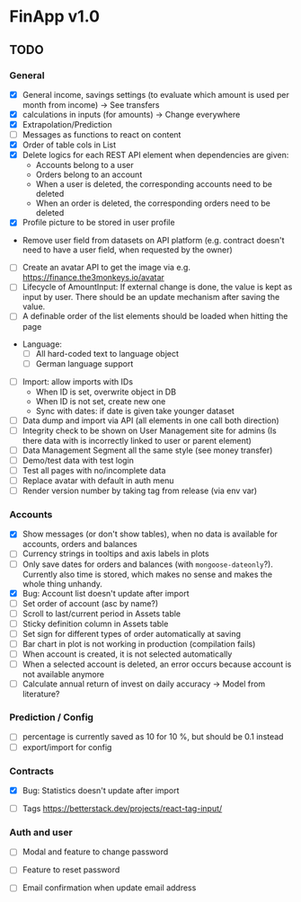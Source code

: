# FinApp v1.0



## TODO

### General

* [x] General income, savings settings (to evaluate which amount is used per month from income) -> See transfers
* [x] calculations in inputs (for amounts) -> Change everywhere
* [x] Extrapolation/Prediction
* [ ] Messages as functions to react on content
* [x] Order of table cols in List
* [x] Delete logics for each REST API element when dependencies are given: 
  * Accounts belong to a user
  * Orders belong to an account
  * When a user is deleted, the corresponding accounts need to be deleted
  * When an order is deleted, the corresponding orders need to be deleted
* [x] Profile picture to be stored in user profile
* Remove user field from datasets on API platform (e.g. contract doesn't need to have a user field, when requested by the owner)
* [ ] Create an avatar API to get the image via e.g. https://finance.the3monkeys.io/avatar
* [ ] Lifecycle of AmountInput: If external change is done, the value is kept as input by user. There should be an update mechanism after saving the value.
* [ ] A definable order of the list elements should be loaded when hitting the page
* Language:
  * [ ] All hard-coded text to language object
  * [ ] German language support
* [ ] Import: allow imports with IDs
  * When ID is set, overwrite object in DB
  * When ID is not set, create new one
  * Sync with dates: if date is given take younger dataset
* [ ] Data dump and import via API (all elements in one call both direction)
* [ ] Integrity check to be shown on User Management site for admins (Is there data with is incorrectly linked to user or parent element)
* [ ] Data Management Segment all the same style (see money transfer)
* [ ] Demo/test data with test login
* [ ] Test all pages with no/incomplete data
* [ ] Replace avatar with default in auth menu
* [ ] Render version number by taking tag from release (via env var)

### Accounts

* [x] Show messages (or don't show tables), when no data is available for accounts, orders and balances
* [ ] Currency strings in tooltips and axis labels in plots
* [ ] Only save dates for orders and balances (with `mongoose-dateonly`?). Currently also time is stored, which makes no sense and makes the whole thing unhandy.
* [x] Bug: Account list doesn't update after import
* [ ] Set order of account (asc by name?)
* [ ] Scroll to last/current period in Assets table
* [ ] Sticky definition column in Assets table
* [ ] Set sign for different types of order automatically at saving
* [ ] Bar chart in plot is not working in production (compilation fails)
* [ ] When account is created, it is not selected automatically
* [ ] When a selected account is deleted, an error occurs because account is not available anymore
* [ ] Calculate annual return of invest on daily accuracy -> Model from literature?

### Prediction / Config

* [ ] percentage is currently saved as 10 for 10 %, but should be 0.1 instead
* [ ] export/import for config

### Contracts

* [x] Bug: Statistics doesn't update after import
* [ ] Tags https://betterstack.dev/projects/react-tag-input/


### Auth and user

* [ ] Modal and feature to change password
* [ ] Feature to reset password
* [ ] Email confirmation when update email address

